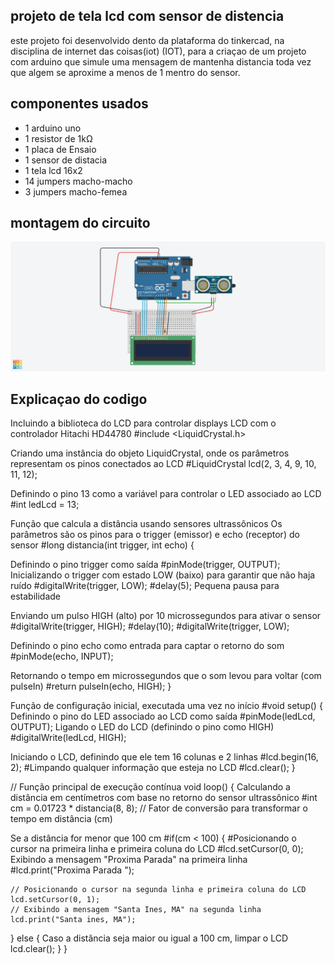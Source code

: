 ## projeto de tela lcd com sensor de distencia

este projeto foi desenvolvido dento da plataforma do tinkercad, na disciplina de internet das coisas(iot)
(IOT), para a criaçao de um projeto com arduino que simule uma mensagem de mantenha 
distancia toda vez que  algem se aproxime a menos de 1 mentro do sensor.

## componentes usados

* 1 arduino uno
* 1 resistor de 1kΩ
* 1 placa de Ensaio
* 1 sensor de distacia
* 1 tela lcd 16x2
* 14 jumpers macho-macho
* 3 jumpers macho-femea
  
## montagem do circuito

![imagem do circuito](telalcdcomsensordemovimento.png)

## Explicaçao do codigo 
Incluindo a biblioteca do LCD para controlar displays LCD com o controlador Hitachi HD44780
#include <LiquidCrystal.h>

Criando uma instância do objeto LiquidCrystal, onde os parâmetros representam os pinos conectados ao LCD
#LiquidCrystal lcd(2, 3, 4, 9, 10, 11, 12);

Definindo o pino 13 como a variável para controlar o LED associado ao LCD
#int ledLcd = 13;

 Função que calcula a distância usando sensores ultrassônicos
 Os parâmetros são os pinos para o trigger (emissor) e echo (receptor) do sensor
#long distancia(int trigger, int echo) {
  
   Definindo o pino trigger como saída
  #pinMode(trigger, OUTPUT);
  Inicializando o trigger com estado LOW (baixo) para garantir que não haja ruído
  #digitalWrite(trigger, LOW);
  #delay(5);  Pequena pausa para estabilidade

   Enviando um pulso HIGH (alto) por 10 microssegundos para ativar o sensor
  #digitalWrite(trigger, HIGH);
  #delay(10); 
  #digitalWrite(trigger, LOW);

   Definindo o pino echo como entrada para captar o retorno do som
  #pinMode(echo, INPUT);
  
  Retornando o tempo em microssegundos que o som levou para voltar (com pulseIn)
  #return pulseIn(echo, HIGH);
}

Função de configuração inicial, executada uma vez no início
#void setup() {
   Definindo o pino do LED associado ao LCD como saída
  #pinMode(ledLcd, OUTPUT);
  Ligando o LED do LCD (definindo o pino como HIGH)
  #digitalWrite(ledLcd, HIGH);
  
  Iniciando o LCD, definindo que ele tem 16 colunas e 2 linhas
  #lcd.begin(16, 2);
  #Limpando qualquer informação que esteja no LCD
  #lcd.clear();
}

// Função principal de execução contínua
void loop() {
  Calculando a distância em centímetros com base no retorno do sensor ultrassônico
  #int cm = 0.01723 * distancia(8, 8);  // Fator de conversão para transformar o tempo em distância (cm)

   Se a distância for menor que 100 cm
  #if(cm < 100) {
    #Posicionando o cursor na primeira linha e primeira coluna do LCD
    #lcd.setCursor(0, 0);
    Exibindo a mensagem "Proxima Parada" na primeira linha
    #lcd.print("Proxima Parada ");
    
    // Posicionando o cursor na segunda linha e primeira coluna do LCD
    lcd.setCursor(0, 1);
    // Exibindo a mensagem "Santa Ines, MA" na segunda linha
    lcd.print("Santa ines, MA");
    
  } else {
     Caso a distância seja maior ou igual a 100 cm, limpar o LCD
    lcd.clear();
  }
}

